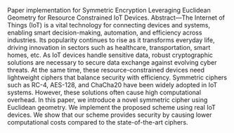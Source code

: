 Paper implementation for Symmetric Encryption Leveraging Euclidean Geometry for Resource Constrained IoT Devices. 
Abstract—The Internet of Things (IoT) is a vital technology for connecting devices and systems, enabling smart decision-making, automation, and efficiency across industries. 
Its popularity continues to rise as it transforms everyday life, driving innovation in sectors such as healthcare, transportation, smart homes, etc. 
As IoT devices handle sensitive data, robust cryptographic solutions are necessary to secure data exchange against evolving cyber threats. 
At the same time, these resource-constrained devices need lightweight ciphers that balance security with efficiency. 
Symmetric ciphers such as RC-4, AES-128, and ChaCha20 have been widely adopted in IoT systems. However, these solutions often cause high computational overhead. 
In this paper, we introduce a novel symmetric cipher using Euclidean geometry. We implement the proposed scheme using real IoT devices. 
We show that our scheme provides security by causing lower computational costs compared to the state-of-the-art ciphers.
